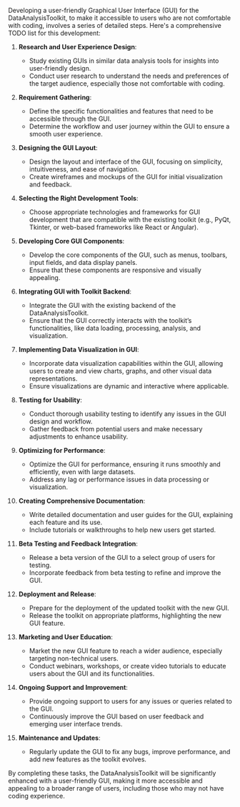 Developing a user-friendly Graphical User Interface (GUI) for the DataAnalysisToolkit, to make it accessible to users who are not comfortable with coding, involves a series of detailed steps. Here's a comprehensive TODO list for this development:

1. **Research and User Experience Design**:
   - Study existing GUIs in similar data analysis tools for insights into user-friendly design.
   - Conduct user research to understand the needs and preferences of the target audience, especially those not comfortable with coding.

2. **Requirement Gathering**:
   - Define the specific functionalities and features that need to be accessible through the GUI.
   - Determine the workflow and user journey within the GUI to ensure a smooth user experience.

3. **Designing the GUI Layout**:
   - Design the layout and interface of the GUI, focusing on simplicity, intuitiveness, and ease of navigation.
   - Create wireframes and mockups of the GUI for initial visualization and feedback.

4. **Selecting the Right Development Tools**:
   - Choose appropriate technologies and frameworks for GUI development that are compatible with the existing toolkit (e.g., PyQt, Tkinter, or web-based frameworks like React or Angular).

5. **Developing Core GUI Components**:
   - Develop the core components of the GUI, such as menus, toolbars, input fields, and data display panels.
   - Ensure that these components are responsive and visually appealing.

6. **Integrating GUI with Toolkit Backend**:
   - Integrate the GUI with the existing backend of the DataAnalysisToolkit.
   - Ensure that the GUI correctly interacts with the toolkit’s functionalities, like data loading, processing, analysis, and visualization.

7. **Implementing Data Visualization in GUI**:
   - Incorporate data visualization capabilities within the GUI, allowing users to create and view charts, graphs, and other visual data representations.
   - Ensure visualizations are dynamic and interactive where applicable.

8. **Testing for Usability**:
   - Conduct thorough usability testing to identify any issues in the GUI design and workflow.
   - Gather feedback from potential users and make necessary adjustments to enhance usability.

9. **Optimizing for Performance**:
   - Optimize the GUI for performance, ensuring it runs smoothly and efficiently, even with large datasets.
   - Address any lag or performance issues in data processing or visualization.

10. **Creating Comprehensive Documentation**:
    - Write detailed documentation and user guides for the GUI, explaining each feature and its use.
    - Include tutorials or walkthroughs to help new users get started.

11. **Beta Testing and Feedback Integration**:
    - Release a beta version of the GUI to a select group of users for testing.
    - Incorporate feedback from beta testing to refine and improve the GUI.

12. **Deployment and Release**:
    - Prepare for the deployment of the updated toolkit with the new GUI.
    - Release the toolkit on appropriate platforms, highlighting the new GUI feature.

13. **Marketing and User Education**:
    - Market the new GUI feature to reach a wider audience, especially targeting non-technical users.
    - Conduct webinars, workshops, or create video tutorials to educate users about the GUI and its functionalities.

14. **Ongoing Support and Improvement**:
    - Provide ongoing support to users for any issues or queries related to the GUI.
    - Continuously improve the GUI based on user feedback and emerging user interface trends.

15. **Maintenance and Updates**:
    - Regularly update the GUI to fix any bugs, improve performance, and add new features as the toolkit evolves.

By completing these tasks, the DataAnalysisToolkit will be significantly enhanced with a user-friendly GUI, making it more accessible and appealing to a broader range of users, including those who may not have coding experience.
